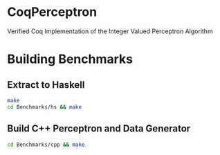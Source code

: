 # CoqPerceptron
Verified Coq Implementation of the Integer Valued Perceptron Algorithm

# Building Benchmarks

## Extract to Haskell

```Bash
make
cd Benchmarks/hs && make
```
## Build C++ Perceptron and Data Generator

```Bash
cd Benchmarks/cpp && make
```

